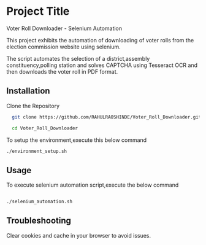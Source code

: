 
# Project Title

Voter Roll Downloader - Selenium Automation

This project exhibits the automation of downloading of voter rolls from the election commission website using selenium.

The script automates the selection of a district,assembly constituency,polling station and solves CAPTCHA using Tesseract OCR and then downloads the voter roll in PDF format.

## Installation

Clone the Repository 

```bash
  git clone https://github.com/RAHULRAOSHINDE/Voter_Roll_Downloader.git

  cd Voter_Roll_Downloader

```
To setup the environment,execute this below command

```bash
./environment_setup.sh

```
 

## Usage


To execute selenium automation script,execute the below command

```bash

./selenium_automation.sh

```
## Troubleshooting

Clear cookies and cache in your browser to avoid issues.